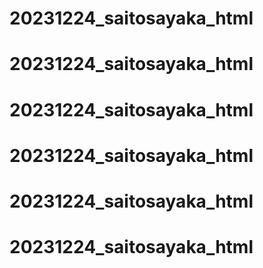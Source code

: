# 20231224_saitosayaka_html
# 20231224_saitosayaka_html
# 20231224_saitosayaka_html
# 20231224_saitosayaka_html
# 20231224_saitosayaka_html
# 20231224_saitosayaka_html
